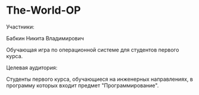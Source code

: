# The-World-OP
Участники:

Бабкин Никита Владимирович

Обучающая игра по операционной системе для студентов первого курса.

Целевая аудитория:

Студенты первого курса, обучающиеся на инженерных направлениях, в программу которых входит предмет "Программирование".

